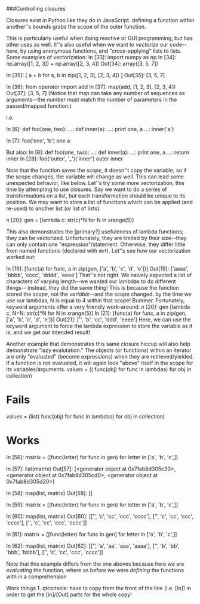 ###Controlling closures

Closures exist in Python like they do in JavaScript. defining a function within another''s bounds grabs the scope of the outer function.


This is particularly useful when doing reactive or GUI programming, but has other uses as well. 
It''s also useful when we want to *vectorize* our code--here, by using anonymous functions, and "cross-applying" lists to lists. Some examples of vectorization:
In [33]: import numpy as np
In [34]: np.array([1, 2, 3]) + np.array([2, 3, 4])
Out[34]: array([3, 5, 7])

In [35]: [ a + b for a, b in zip([1, 2, 3], [2, 3, 4]) ]
Out[35]: [3, 5, 7]

In [36]: from operator import add 
In [37]: map(add, [1, 2, 3], [2, 3, 4])
Out[37]: [3, 5, 7]
(Notice that map can take any number of sequences as arguments--the number must match the number of parameters in the passed/mapped function.)


i.e. 

    

In [6]: def foo(one, two):
   ...:     def inner(a):
   ...:         print one, a
   ...:     inner('a')

In [7]: foo('one', 'b')
one a


But also:
In [8]: def foo(one, two):
   ...:     def inner(a):
   ...:         print one, a
   ...:     return inner
In [28]: foo('outer', '_')('inner')
outer inner



Note that the function saves the *scope*, it doesn''t copy the variable; so if the scope changes, the variable will change as well. This can lead some unexpected behavior, like below. Let''s try some more vectorization, this time by attempting to use closures. Say we want to do a series of transformations on a list, but each transformation should be unique to its position. We may want to store a list of functions which can be applied (and re-used) to another list (or list of lists).

n [20]: gen  = [lambda c: str(c)*N for N in xrange(5)]

This also demonstrates the [primary?] usefuleness of lambda functions; they can be vectorized. Unfortunately, they are limited by their size--they can only contain one "expression"/statement. Otherwise, they differ little from named functions (declared with `def`). Let''s see how our vectorization worked out:

In [19]: [func(a) for func, a in zip(gen, ['a', 'b', 'c', 'd', 'e'])]
Out[19]: ['aaaa', 'bbbb', 'cccc', 'dddd', 'eeee']
That''s not right. We naively expected a list of characters of varying length--we wanted our lambdas to do different things-- instead, they did the same thing! 
This is because the function stored the *scope*, not the *variable*--and the scope changed. by the time we use our lambdas, N is equal to 4 within that scope! Bummer.
Fortunately, keyword arguments offer a very friendly work-around:
n [20]: gen  [lambda c, N=N: str(c)*N for N in xrange(5)]
In [21]: [func(a) for func, a in zip(gen, ['a', 'b', 'c', 'd', 'e'])]
Out[21]: ['', 'b', 'cc', 'ddd', 'eeee']
Here, we can use the keyword argument to force the lambda expression to store the variable as it is, and we get our intended result!

Another example that demonstrates this same closure hiccup will also help demonstrate "lazy evalutation." The objects (or functions) within an iterator are only "evaluated" (become expressions) when they are retrieved/yielded. If a function is not evaluated, it will again look "above" itself in the scope for its variables/arguments. 
values = (( func(obj) for func in lambdas) for obj in collection)
# Fails
values = (list( func(obj) for func in lambdas) for obj in collection)
# Works

In [56]: matrix = ((func(letter) for func in gen) for letter in ['a', 'b', 'c',])

In [57]: list(matrix)
Out[57]: 
[<generator object <genexpr> at 0x7fab8d305c30>,
 <generator object <genexpr> at 0x7fab8d305cd0>,
 <generator object <genexpr> at 0x7fab8d305d20>]

In [58]: map(list, matrix)
Out[58]: []

In [59]: matrix = [(func(letter) for func in gen) for letter in ['a', 'b', 'c',]]

In [60]: map(list, matrix)
Out[60]: 
[['', 'c', 'cc', 'ccc', 'cccc'],
 ['', 'c', 'cc', 'ccc', 'cccc'],
 ['', 'c', 'cc', 'ccc', 'cccc']]

In [61]: matrix = [[func(letter) for func in gen] for letter in ['a', 'b', 'c',]]

In [62]: map(list, matrix)
Out[62]: 
[['', 'a', 'aa', 'aaa', 'aaaa'],
 ['', 'b', 'bb', 'bbb', 'bbbb'],
 ['', 'c', 'cc', 'ccc', 'cccc']]

Note that this example differs from the one aboves because here we are *evaluating* the function, where as before we were *defining* the functions with in a comprehension

Work things
1. 
qtconsole: have to copy from the front of the line (i.e. [In]) in order to get the [in]/[Out] parts for the whole copy!
